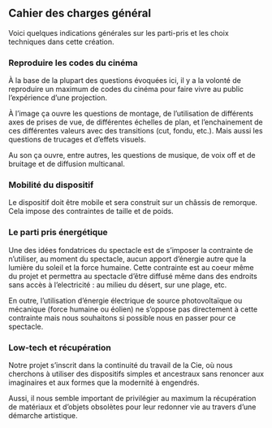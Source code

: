 ## Cahier des charges général

Voici quelques indications générales sur les parti-pris et les choix techniques dans cette création.

### Reproduire les codes du cinéma

À la base de la plupart des questions évoquées ici, il y a la volonté de reproduire un maximum de codes du cinéma pour faire vivre au public l’expérience d’une projection.

À l’image ça ouvre les questions de montage, de l’utilisation de différents axes de prises de vue, de différentes échelles de plan, et l’enchainement de ces différentes valeurs avec des transitions (cut, fondu, etc.). Mais aussi les questions de trucages et d’effets visuels.

Au son ça ouvre, entre autres, les questions de musique, de voix off et de bruitage et de diffusion multicanal.

### Mobilité du dispositif

Le dispositif doit être mobile et sera construit sur un châssis de remorque. Cela impose des contraintes de taille et de poids.

### Le parti pris énergétique

Une des idées fondatrices du spectacle est de s’imposer la contrainte de n’utiliser, au moment du spectacle, aucun apport d’énergie autre que la lumière du soleil et la force humaine. Cette contrainte est au coeur même du projet et permettra au spectacle d’être diffusé même dans des endroits sans accès à l’electricité : au milieu du désert, sur une plage, etc.

En outre, l’utilisation d’énergie électrique de source photovoltaïque ou mécanique (force humaine ou éolien) ne s’oppose pas directement à cette contrainte mais nous souhaitons si possible nous en passer pour ce spectacle.

### Low-tech et récupération

Notre projet s’inscrit dans la continuité du travail de la Cie, où nous cherchons à utiliser des dispositifs simples et ancestraux sans renoncer aux imaginaires et aux formes que la modernité à engendrés.

Aussi, il nous semble important de privilégier au maximum la récupération de matériaux et d’objets obsolètes pour leur redonner vie au travers d’une démarche artistique.
